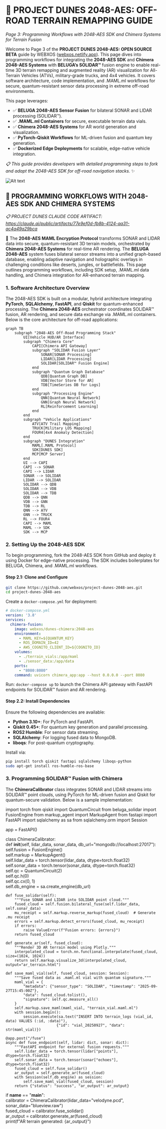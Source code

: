 # 🐪 PROJECT DUNES 2048-AES: OFF-ROAD TERRAIN REMAPPING GUIDE  
*Page 3: Programming Workflows with 2048-AES SDK and Chimera Systems for Terrain Fusion*  

Welcome to Page 3 of the **PROJECT DUNES 2048-AES: OPEN SOURCE BETA** guide by WEBXOS ([webxos.netlify.app](https://webxos.netlify.app)). This page dives into programming workflows for integrating the **2048-AES SDK** and **Chimera 2048-AES Systems** with **BELUGA’s SOLIDAR™** fusion engine to enable real-time 3D terrain remapping and augmented reality (AR) visualization for All-Terrain Vehicles (ATVs), military-grade trucks, and 4x4 vehicles. It covers software architecture, code implementation, and .MAML.ml workflows for secure, quantum-resistant sensor data processing in extreme off-road environments.  

This page leverages:  
- ✅ **BELUGA 2048-AES Sensor Fusion** for bilateral SONAR and LIDAR processing (SOLIDAR™).  
- ✅ **.MAML.ml Containers** for secure, executable terrain data vials.  
- ✅ **Chimera 2048-AES Systems** for AR world generation and visualization.  
- ✅ **PyTorch-Qiskit Workflows** for ML-driven fusion and quantum key generation.  
- ✅ **Dockerized Edge Deployments** for scalable, edge-native vehicle integration.  

*📋 This guide provides developers with detailed programming steps to fork and adapt the 2048-AES SDK for off-road navigation stacks.* ✨  

![Alt text](./dunes-programming-workflows.jpeg)  

## 🐪 PROGRAMMING WORKFLOWS WITH 2048-AES SDK AND CHIMERA SYSTEMS  

*📋 PROJECT DUNES CLAUDE CODE ARTIFACT: https://claude.ai/public/artifacts/77e9ef0d-fb8b-4124-aa31-ac4a49a29bca*  

🐪 The **2048-AES MAML Encryption Protocol** transforms SONAR and LIDAR data into secure, quantum-resistant 3D terrain models, orchestrated by **Chimera 2048-AES Systems** for real-time AR rendering. The **BELUGA 2048-AES** system fuses bilateral sensor streams into a unified graph-based database, enabling adaptive navigation and holographic overlays in challenging conditions like deserts, jungles, or battlefields. This page outlines programming workflows, including SDK setup, .MAML.ml data handling, and Chimera integration for AR-enhanced terrain mapping.  

### 1. Software Architecture Overview  
The 2048-AES SDK is built on a modular, hybrid architecture integrating **PyTorch**, **SQLAlchemy**, **FastAPI**, and **Qiskit** for quantum-enhanced processing. The **Chimera 2048-AES** orchestrator coordinates SOLIDAR™ fusion, AR rendering, and secure data exchange via .MAML.ml containers. Below is the core architecture for off-road applications:  

```mermaid  
graph TB  
    subgraph "2048-AES Off-Road Programming Stack"  
        UI[Vehicle HUD/AR Interface]  
        subgraph "Chimera Core"  
            CAPI[Chimera API Gateway]  
            subgraph "SOLIDAR Fusion Layer"  
                SONAR[SONAR Processing]  
                LIDAR[LIDAR Processing]  
                SOLIDAR[SOLIDAR™ Fusion Engine]  
            end  
            subgraph "Quantum Graph Database"  
                QDB[Quantum Graph DB]  
                VDB[Vector Store for AR]  
                TDB[TimeSeries DB for Logs]  
            end  
            subgraph "Processing Engine"  
                QNN[Quantum Neural Network]  
                GNN[Graph Neural Network]  
                RL[Reinforcement Learning]  
            end  
        end  
        subgraph "Vehicle Applications"  
            ATV[ATV Trail Mapping]  
            TRUCK[Military LOS Mapping]  
            FOUR4[4x4 Anomaly Detection]  
        end  
        subgraph "DUNES Integration"  
            MAML[.MAML Protocol]  
            SDK[DUNES SDK]  
            MCP[MCP Server]  
        end  
        UI --> CAPI  
        CAPI --> SONAR  
        CAPI --> LIDAR  
        SONAR --> SOLIDAR  
        LIDAR --> SOLIDAR  
        SOLIDAR --> QDB  
        SOLIDAR --> VDB  
        SOLIDAR --> TDB  
        QDB --> QNN  
        VDB --> GNN  
        TDB --> RL  
        QNN --> ATV  
        GNN --> TRUCK  
        RL --> FOUR4  
        CAPI --> MAML  
        MAML --> SDK  
        SDK --> MCP  
```  

### 2. Setting Up the 2048-AES SDK  
To begin programming, fork the 2048-AES SDK from GitHub and deploy it using Docker for edge-native processing. The SDK includes boilerplates for BELUGA, Chimera, and .MAML.ml workflows.  

#### Step 2.1: Clone and Configure  
```bash  
git clone https://github.com/webxos/project-dunes-2048-aes.git  
cd project-dunes-2048-aes  
```  

Create a `docker-compose.yml` for deployment:  
```yaml  
# docker-compose.yml  
version: '3.8'  
services:  
  chimera-fusion:  
    image: webxos/dunes-chimera:2048-aes  
    environment:  
      - MAML_KEY=${QUANTUM_KEY}  
      - ROS_DOMAIN_ID=42  
      - AWS_COGNITO_CLIENT_ID=${COGNITO_ID}  
    volumes:  
      - ./terrain_vials:/app/maml  
      - ./sensor_data:/app/data  
    ports:  
      - "8080:8080"  
    command: uvicorn chimera_app:app --host 0.0.0.0 --port 8080  
```  

Run: `docker-compose up` to launch the Chimera API gateway with FastAPI endpoints for SOLIDAR™ fusion and AR rendering.  

#### Step 2.2: Install Dependencies  
Ensure the following dependencies are available:  
- **Python 3.10+**: For PyTorch and FastAPI.  
- **Qiskit 0.45+**: For quantum key generation and parallel processing.  
- **ROS2 Humble**: For sensor data streaming.  
- **SQLAlchemy**: For logging fused data to MongoDB.  
- **liboqs**: For post-quantum cryptography.  

Install via:  
```bash  
pip install torch qiskit fastapi sqlalchemy liboqs-python  
sudo apt-get install ros-humble-ros-base  
```  

### 3. Programming SOLIDAR™ Fusion with Chimera  
The **ChimeraCalibrator** class integrates SONAR and LIDAR streams into SOLIDAR™ point clouds, using PyTorch for ML-driven fusion and Qiskit for quantum-secure validation. Below is a sample implementation:  

<xaiArtifact artifact_id="9b2433ba-21cc-4e2e-8a5c-220ab58a7a33" artifact_version_id="d642de59-2cb7-4766-b2cb-e9cbc69f3c90" title="chimera_fusion.py" contentType="text/python">  
import torch  
from qiskit import QuantumCircuit  
from beluga_solidar import FusionEngine  
from markup_agent import MarkupAgent  
from fastapi import FastAPI  
import sqlalchemy as sa  
from sqlalchemy.orm import Session  

app = FastAPI()  

class ChimeraCalibrator:  
    def __init__(self, lidar_data, sonar_data, db_url="mongodb://localhost:27017"):  
        self.fusion = FusionEngine()  
        self.markup = MarkupAgent()  
        self.lidar_data = torch.tensor(lidar_data, dtype=torch.float32)  
        self.sonar_data = torch.tensor(sonar_data, dtype=torch.float32)  
        self.qc = QuantumCircuit(2)  
        self.qc.h(0)  
        self.qc.cx(0, 1)  
        self.db_engine = sa.create_engine(db_url)  

    def fuse_solidar(self):  
        """Fuse SONAR and LIDAR into SOLIDAR point cloud."""  
        fused_cloud = self.fusion.bilateral_fuse(self.lidar_data, self.sonar_data)  
        mu_receipt = self.markup.reverse_markup(fused_cloud)  # Generate .mu receipt  
        errors = self.markup.detect_errors(fused_cloud, mu_receipt)  
        if errors:  
            raise ValueError(f"Fusion errors: {errors}")  
        return fused_cloud  

    def generate_ar(self, fused_cloud):  
        """Render 3D AR terrain model using Plotly."""  
        interpolated_cloud = torch.nn.functional.interpolate(fused_cloud, size=(1024, 1024))  
        return self.markup.visualize_3d(interpolated_cloud, output="ar_terrain.html")  

    def save_maml_vial(self, fused_cloud, session: Session):  
        """Save fused data as .maml.ml vial with quantum signature."""  
        maml_vial = {  
            "metadata": {"sensor_type": "SOLIDAR", "timestamp": "2025-09-27T15:45:00Z"},  
            "data": fused_cloud.tolist(),  
            "signature": self.qc.measure_all()  
        }  
        self.markup.save_maml(maml_vial, "terrain_vial.maml.ml")  
        with session.begin():  
            session.execute(sa.text("INSERT INTO terrain_logs (vial_id, data) VALUES (:id, :data)"),  
                           {"id": "vial_20250927", "data": str(maml_vial)})  

    @app.post("/fuse")  
    async def fuse_endpoint(self, lidar: dict, sonar: dict):  
        """FastAPI endpoint for external fusion requests."""  
        self.lidar_data = torch.tensor(lidar["points"], dtype=torch.float32)  
        self.sonar_data = torch.tensor(sonar["echoes"], dtype=torch.float32)  
        fused_cloud = self.fuse_solidar()  
        ar_output = self.generate_ar(fused_cloud)  
        with Session(self.db_engine) as session:  
            self.save_maml_vial(fused_cloud, session)  
        return {"status": "success", "ar_output": ar_output}  

if __name__ == "__main__":  
    calibrator = ChimeraCalibrator(lidar_data="velodyne.pcd", sonar_data="blueview.raw")  
    fused_cloud = calibrator.fuse_solidar()  
    ar_output = calibrator.generate_ar(fused_cloud)  
    print(f"AR terrain generated: {ar_output}")